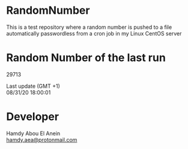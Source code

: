 # RandomNumber    
This is a test repository where a random number is pushed to a file automatically passwordless from a cron job in my Linux CentOS server    
# Random Number of the last run   
29713
      
Last update (GMT +1)    
08/31/20 18:00:01
# Developer    
Hamdy Abou El Anein   
hamdy.aea@protonmail.com
